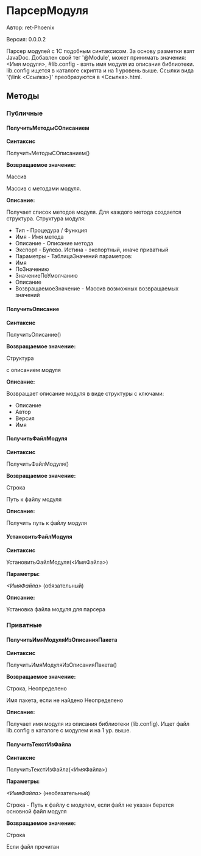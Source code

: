 ﻿# ПарсерМодуля

Автор: ret-Phoenix

Версия: 0.0.0.2

Парсер модулей с 1С подобным синтаксисом.
За основу разметки взят JavaDoc.
Добавлен свой тег '@Module', может принимать значения: <Имя модуля>, #lib.config - взять имя модуля из описания библиотеки.
lib.config ищется в каталоге скрипта и на 1 уровень выше.
Ссылки вида '{\\link <Ссылка>}' преобразуются в <Ссылка>.html.

## Методы

### Публичные

#### ПолучитьМетодыСОписанием

**Синтаксис**

ПолучитьМетодыСОписанием()



**Возвращаемое значение:**

Массив

Массив с методами модуля.

**Описание:**

Получает список методов модуля. Для каждого метода создается структура.
Структура модуля:
- Тип - Процедура / Функция
- Имя - Имя метода
- Описание - Описание метода
- Экспорт - Булево. Истина - экспортный, иначе приватный
- Параметры - ТаблицаЗначений параметров:
- Имя
- ПоЗначению
- ЗначениеПоУмолчанию
- Описание
- ВозвращаемоеЗначение - Массив возможных возвращаемых значений

#### ПолучитьОписание

**Синтаксис**

ПолучитьОписание()



**Возвращаемое значение:**

Структура

с описанием модуля

**Описание:**

Возвращает описание модуля в виде структуры с ключами:
- Описание
- Автор
- Версия
- Имя

#### ПолучитьФайлМодуля

**Синтаксис**

ПолучитьФайлМодуля()



**Возвращаемое значение:**

Строка

Путь к файлу модуля

**Описание:**

Получить путь к файлу модуля

#### УстановитьФайлМодуля

**Синтаксис**

УстановитьФайлМодуля(<ИмяФайла>)

**Параметры:**

_<ИмяФайла>_ (обязательный)



**Описание:**

Установка файла модуля для парсера

### Приватные

#### ПолучитьИмяМодуляИзОписанияПакета

**Синтаксис**

ПолучитьИмяМодуляИзОписанияПакета()



**Возвращаемое значение:**

Строка, Неопределено

Имя пакета, если не найдено Неопределено

**Описание:**

Получает имя модуля из описания библиотеки (lib.config).
Ищет файл lib.config в каталоге с модулем и на 1 ур. выше.

#### ПолучитьТекстИзФайла

**Синтаксис**

ПолучитьТекстИзФайла(<ИмяФайла>)

**Параметры:**

_<ИмяФайла>_ (необязательный)

Строка - Путь к файлу с модулем, если файл не указан берется основной файл модуля



**Возвращаемое значение:**

Строка

Если файл прочитан

